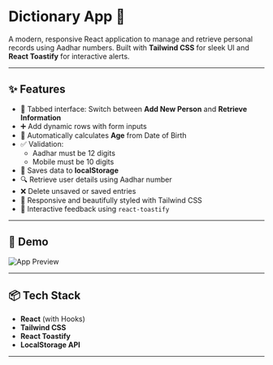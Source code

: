 # Dictionary App 🧾

A modern, responsive React application to manage and retrieve personal records using Aadhar numbers. Built with **Tailwind CSS** for sleek UI and **React Toastify** for interactive alerts.

---

## ✨ Features

- 🔄 Tabbed interface: Switch between **Add New Person** and **Retrieve Information**
- ➕ Add dynamic rows with form inputs
- 🧠 Automatically calculates **Age** from Date of Birth
- ✅ Validation:
  - Aadhar must be 12 digits
  - Mobile must be 10 digits
- 💾 Saves data to **localStorage**
- 🔍 Retrieve user details using Aadhar number
- ❌ Delete unsaved or saved entries
- 🎨 Responsive and beautifully styled with Tailwind CSS
- 🔔 Interactive feedback using `react-toastify`

---

## 🚀 Demo

![App Preview](https://directory-app-fn2v.onrender.com)

---

## 📦 Tech Stack

- **React** (with Hooks)
- **Tailwind CSS**
- **React Toastify**
- **LocalStorage API**

---


